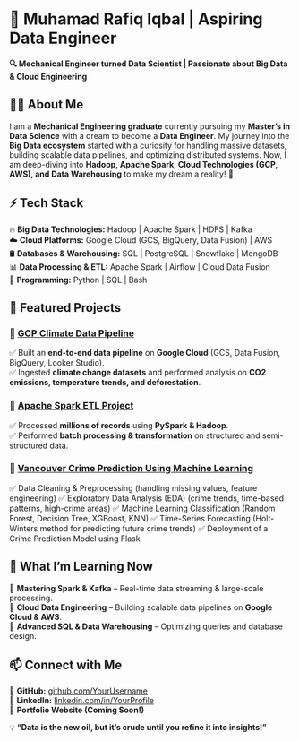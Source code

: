 # 🚀 Muhamad Rafiq Iqbal | Aspiring Data Engineer  

**🔍 Mechanical Engineer turned Data Scientist | Passionate about Big Data & Cloud Engineering**  

## 👨‍💻 About Me  
I am a **Mechanical Engineering graduate** currently pursuing my **Master’s in Data Science** with a dream to become a **Data Engineer**. My journey into the **Big Data ecosystem** started with a curiosity for handling massive datasets, building scalable data pipelines, and optimizing distributed systems. Now, I am deep-diving into **Hadoop, Apache Spark, Cloud Technologies (GCP, AWS), and Data Warehousing** to make my dream a reality! 🚀  

## ⚡ Tech Stack  
🔥 **Big Data Technologies:** Hadoop | Apache Spark | HDFS | Kafka  
☁️ **Cloud Platforms:** Google Cloud (GCS, BigQuery, Data Fusion) | AWS  
🛢 **Databases & Warehousing:** SQL | PostgreSQL | Snowflake | MongoDB  
📊 **Data Processing & ETL:** Apache Spark | Airflow | Cloud Data Fusion  
📌 **Programming:** Python | SQL | Bash  

## 📂 Featured Projects  
### 🔹 [GCP Climate Data Pipeline]([https://github.com/Rafiqbal/GCP-Climate-Data-Pipeline](https://github.com/Rafiqbal/AssesingClimateTrendsUsingGoogleCloudPlatform))
✅ Built an **end-to-end data pipeline** on **Google Cloud** (GCS, Data Fusion, BigQuery, Looker Studio).  
✅ Ingested **climate change datasets** and performed analysis on **CO2 emissions, temperature trends, and deforestation**.  

### 🔹 [Apache Spark ETL Project]([https://github.com/Rafiqbal/Apache-Spark-Data-Processing](https://github.com/Rafiqbal/Big-Data-Using-Hadoop-and-Spark))  
✅ Processed **millions of records** using **PySpark & Hadoop**.  
✅ Performed **batch processing & transformation** on structured and semi-structured data.  

### 🔹 [Vancouver Crime Prediction Using Machine Learning]([https://github.com/Rafiqbal/SQL-Data-Warehouse-Project](https://github.com/Rafiqbal/Vancouver-Crime-Prediction-Using-Machine-Learning))  
✅ Data Cleaning & Preprocessing (handling missing values, feature engineering)
✅ Exploratory Data Analysis (EDA) (crime trends, time-based patterns, high-crime areas)
✅ Machine Learning Classification (Random Forest, Decision Tree, XGBoost, KNN)
✅ Time-Series Forecasting (Holt-Winters method for predicting future crime trends)
✅ Deployment of a Crime Prediction Model using Flask  

## 🚀 What I’m Learning Now  
📌 **Mastering Spark & Kafka** – Real-time data streaming & large-scale processing.  
📌 **Cloud Data Engineering** – Building scalable data pipelines on **Google Cloud & AWS**.  
📌 **Advanced SQL & Data Warehousing** – Optimizing queries and database design.  

## 📫 Connect with Me  
🔗 **GitHub:** [github.com/YourUsername](https://github.com/Rafiqbal)  
🔗 **LinkedIn:** [linkedin.com/in/YourProfile](https://linkedin.com/in/rafiqbal)  
🔗 **Portfolio Website (Coming Soon!)**  

💡 **“Data is the new oil, but it’s crude until you refine it into insights!”**  

